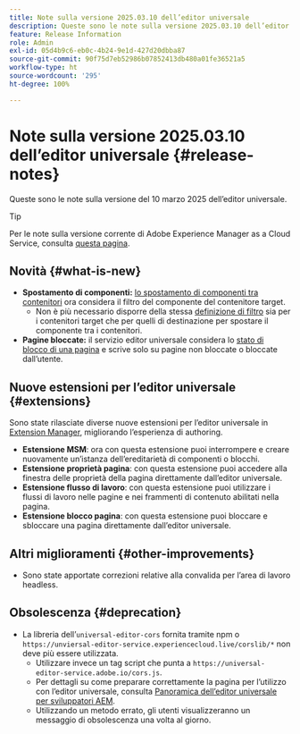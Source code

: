 ```yaml
---
title: Note sulla versione 2025.03.10 dell’editor universale
description: Queste sono le note sulla versione 2025.03.10 dell’editor universale.
feature: Release Information
role: Admin
exl-id: 05d4b9c6-eb0c-4b24-9e1d-427d20dbba87
source-git-commit: 90f75d7eb52986b07852413db480a01fe36521a5
workflow-type: ht
source-wordcount: '295'
ht-degree: 100%

---
```


# Note sulla versione 2025.03.10 dell’editor universale {#release-notes}

Queste sono le note sulla versione del 10 marzo 2025 dell’editor universale.

>[!TIP]
>
>Per le note sulla versione corrente di Adobe Experience Manager as a Cloud Service, consulta [questa pagina](/help/release-notes/release-notes-cloud/release-notes-current.md).

## Novità {#what-is-new}

* **Spostamento di componenti:** [lo spostamento di componenti tra contenitori](/help/sites-cloud/authoring/universal-editor/authoring.md#reordering-components) ora considera il filtro del componente del contenitore target.
   * Non è più necessario disporre della stessa [definizione di filtro](/help/implementing/universal-editor/filtering.md) sia per i contenitori target che per quelli di destinazione per spostare il componente tra i contenitori.
* **Pagine bloccate:** il servizio editor universale considera lo [stato di blocco di una pagina](/help/sites-cloud/authoring/sites-console/managing-pages.md#locking-a-page) e scrive solo su pagine non bloccate o bloccate dall’utente.

## Nuove estensioni per l’editor universale {#extensions}

Sono state rilasciate diverse nuove estensioni per l’editor universale in [Extension Manager](https://developer.adobe.com/uix/docs/extension-manager/), migliorando l’esperienza di authoring.

* **Estensione MSM**: ora con questa estensione puoi interrompere e creare nuovamente un’istanza dell’ereditarietà di componenti o blocchi.
* **Estensione proprietà pagina**: con questa estensione puoi accedere alla finestra delle proprietà della pagina direttamente dall’editor universale.
* **Estensione flusso di lavoro**: con questa estensione puoi utilizzare i flussi di lavoro nelle pagine e nei frammenti di contenuto abilitati nella pagina.
* **Estensione blocco pagina**: con questa estensione puoi bloccare e sbloccare una pagina direttamente dall’editor universale.

## Altri miglioramenti {#other-improvements}

* Sono state apportate correzioni relative alla convalida per l’area di lavoro headless.

## Obsolescenza {#deprecation}

* La libreria dell’`universal-editor-cors` fornita tramite npm o `https://unviersal-editor-service.experiencecloud.live/corslib/*` non deve più essere utilizzata.
   * Utilizzare invece un tag script che punta a `https://universal-editor-service.adobe.io/cors.js`.
   * Per dettagli su come preparare correttamente la pagina per l’utilizzo con l’editor universale, consulta [Panoramica dell’editor universale per sviluppatori AEM](/help/implementing/universal-editor/developer-overview.md).
   * Utilizzando un metodo errato, gli utenti visualizzeranno un messaggio di obsolescenza una volta al giorno.
